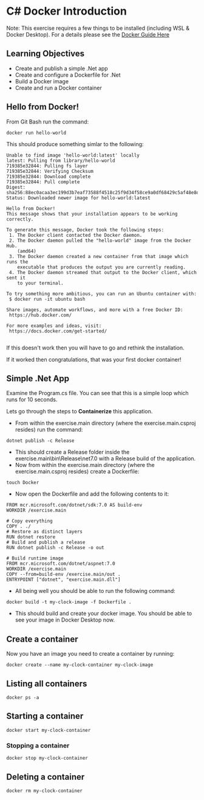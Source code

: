 # C# Docker Introduction

Note: This exercise requires a few things to be installed (including WSL & Docker Desktop).  For a details please see the [Docker Guide Here](https://docs.docker.com/desktop/install/windows-install/)

## Learning Objectives
- Create and publish a simple .Net app
- Create and configure a Dockerfile for .Net  
- Build a Docker image
- Create and run a Docker container

## Hello from Docker!

From Git Bash run the command:  
```
docker run hello-world  
```
This should produce something simlar to the following:  
```
Unable to find image 'hello-world:latest' locally
latest: Pulling from library/hello-world
719385e32844: Pulling fs layer
719385e32844: Verifying Checksum
719385e32844: Download complete
719385e32844: Pull complete
Digest: sha256:88ec0acaa3ec199d3b7eaf73588f4518c25f9d34f58ce9a0df68429c5af48e8d
Status: Downloaded newer image for hello-world:latest

Hello from Docker!
This message shows that your installation appears to be working correctly.

To generate this message, Docker took the following steps:
 1. The Docker client contacted the Docker daemon.
 2. The Docker daemon pulled the "hello-world" image from the Docker Hub.
    (amd64)
 3. The Docker daemon created a new container from that image which runs the
    executable that produces the output you are currently reading.
 4. The Docker daemon streamed that output to the Docker client, which sent it
    to your terminal.

To try something more ambitious, you can run an Ubuntu container with:
 $ docker run -it ubuntu bash

Share images, automate workflows, and more with a free Docker ID:
 https://hub.docker.com/

For more examples and ideas, visit:
 https://docs.docker.com/get-started/


 ```
If this doesn't work then you will have to go and rethink the installation.  

If it worked then congratulations, that was your first docker container!  

## Simple .Net App


Examine the Program.cs file.  You can see that this is a simple loop which runs for 10 seconds.  

Lets go through the steps to **Containerize** this application.  

- From within the exercise.main directory (where the exercise.main.csproj resides) run the 
command:  

```
dotnet publish -c Release 
```

- This should create a Release folder inside the exercise.main\bin\Release\net7.0 with a Release build of the application.  
- Now from within the exercise.main directory (where the exercise.main.csproj resides) create a Dockerfile:
```
touch Docker
```
- Now open the Dockerfile and add the following contents to it:  
```
FROM mcr.microsoft.com/dotnet/sdk:7.0 AS build-env
WORKDIR /exercise.main

# Copy everything
COPY . ./
# Restore as distinct layers
RUN dotnet restore
# Build and publish a release
RUN dotnet publish -c Release -o out

# Build runtime image
FROM mcr.microsoft.com/dotnet/aspnet:7.0
WORKDIR /exercise.main
COPY --from=build-env /exercise.main/out .
ENTRYPOINT ["dotnet", "exercise.main.dll"]
```
- All being well you should be able to run the following command: 
```
docker build -t my-clock-image -f Dockerfile .  
```
- This should build and create your docker image.  You should be able to see your image in Docker Desktop now.  

## Create a container
Now you have an image you need to create a container by running:
```
docker create --name my-clock-container my-clock-image 
```
## Listing all containers 
```
docker ps -a
```
## Starting a container
```
docker start my-clock-container
```

### Stopping a container
```
docker stop my-clock-container
```

## Deleting a container
```
docker rm my-clock-container
```


